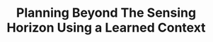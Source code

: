 ---
title: "Planning Beyond The Sensing Horizon Using a Learned Context"
authors: "Michael Everett, Jonathan P. How"
venue: "Machine Learning in Robot Motion Planning Workshop at the IEEE/RSJ International Conference on Intelligent Robots and Systems (IROS)"
year: "2018"
status: "published"
arxiv: ""
official_link: "https://personalrobotics.cs.washington.edu/workshops/mlmp2018/assets/docs/18_CameraReadySubmission.pdf"
doi: ""
volume: "N/A"
number: "N/A"
pages: "N/A"
publisher: ""
month: "10"
address: "Madrid, Spain"
type: "workshop"
school: "N/A"
awards: "N/A"
notes: ""
include_on_website: false
image: ""
links_to_code: "N/A"
links_to_video: "N/A"
collection: publications
permalink: /publication/2018-10-Everett18_IROS_WS.html
---